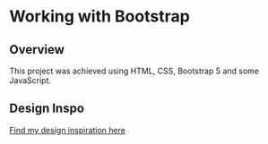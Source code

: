 # Working with Bootstrap

## Overview
This project was achieved using HTML, CSS, Bootstrap 5 and some JavaScript. 

## Design Inspo

[Find my design inspiration here](https://dribbble.com/shots/5212113-Lovebirds-Website-Login-Design/attachments/5212113?mode=media)

